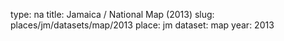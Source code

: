 type: na
title: Jamaica / National Map (2013)
slug: places/jm/datasets/map/2013
place: jm
dataset: map
year: 2013
